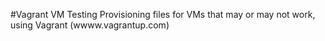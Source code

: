 #Vagrant VM Testing
Provisioning files for VMs that may or may not work, using Vagrant (wwww.vagrantup.com) 